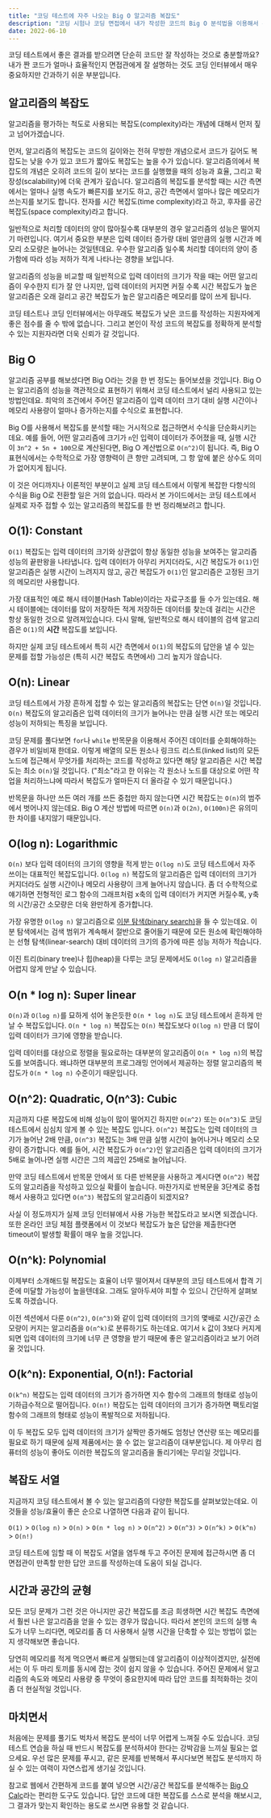 ```yaml
---
title: "코딩 테스트에 자주 나오는 Big O 알고리즘 복잡도"
description: "코딩 시험나 코딩 면접에서 내가 작성한 코드의 Big O 분석법을 이용해서 분석해볼까요?"
date: 2022-06-10
---
```


코딩 테스트에서 좋은 결과를 받으려면 단순히 코드만 잘 작성하는 것으로 충분할까요?
내가 짠 코드가 얼마나 효율적인지 면접관에게 잘 설명하는 것도 코딩 인터뷰에서 매우 중요하지만 간과하기 쉬운 부분입니다.

## 알고리즘의 복잡도

알고리즘을 평가하는 척도로 사용되는 복잡도(complexity)라는 개념에 대해서 먼저 짚고 넘어가겠습니다.

먼저, 알고리즘의 복잡도는 코드의 길이와는 전혀 무방한 개념으로서 코드가 길어도 복잡도는 낮을 수가 있고 코드가 짧아도 복잡도는 높을 수가 있습니다.
알고리즘의에서 복잡도의 개념은 오히려 코드의 길이 보다는 코드를 실행했을 때의 성능과 효율, 그리고 확장성(scalability)에 더욱 관계가 깊습니다.
알고리즘의 복잡도를 분석할 때는 시간 측면에서는 얼마나 실행 속도가 빠른지를 보기도 하고, 공간 측면에서 얼마나 많은 메모리가 쓰는지를 보기도 합니다.
전자를 시간 복잡도(time complexity)라고 하고, 후자를 공간 복잡도(space complexity)라고 합니다.

일반적으로 처리할 데이터의 양이 많아질수록 대부분의 경우 알고리즘의 성능은 떨어지기 마련입니다.
여기서 중요한 부분은 입력 데이터 증가량 대비 얼만큼의 실행 시간과 메모리 소모량은 늘어나는 것일텐데요.
우수한 알고리즘 일수록 처리할 데이터의 양이 증가함에 따라 성능 저하가 적게 나타나는 경향을 보입니다.

알고리즘의 성능을 비교할 때 일반적으로 입력 데이터의 크기가 작을 때는 어떤 알고리즘이 우수한지 티가 잘 안 나지만,
입력 데이터의 커지면 커질 수록 시간 복잡도가 높은 알고리즘은 오래 걸리고 공간 복잡도가 높은 알고리즘은 메모리를 많이 쓰게 됩니다.

코딩 테스트나 코딩 인터뷰에서는 아무래도 복잡도가 낮은 코드를 작성하는 지원자에게 좋은 점수를 줄 수 밖에 없습니다.
그리고 본인이 작성 코드의 복잡도를 정확하게 분석할 수 있는 지원자라면 더욱 신뢰가 갈 것입니다.

## Big O

알고리즘 공부를 해보셨다면 Big O라는 것을 한 번 정도는 들어보셨을 것입니다.
Big O는 알고리즘의 성능을 객관적으로 표현하기 위해서 코딩 테스트에서 널리 사용되고 있는 방법인데요.
최악의 조건에서 주어진 알고리즘이 입력 데이터 크기 대비 실행 시간이나 메모리 사용량이 얼마나 증가하는지를 수식으로 표현합니다.

Big O를 사용해서 복잡도를 분석할 때는 거시적으로 접근하면서 수식을 단순화시키는데요.
예를 들어, 어떤 알고리즘에 크기가 `n`인 입력이 데이터가 주어졌을 때, 실행 시간이 `3n^2 + 5n + 100`으로 계산된다면, Big O 계산법으로 `O(n^2)`이 됩니다.
즉, Big O 표현식에서는 수학적으로 가장 영향력이 큰 항만 고려되며, 그 항 앞에 붙은 상수도 의미가 없어지게 됩니다.

이 것은 어디까지나 이론적인 부분이고 실제 코딩 테스트에서 이렇게 복잡한 다항식의 수식을 Big O로 전환할 일은 거의 없습니다.
따라서 본 가이드에서는 코딩 테스트에서 실제로 자주 접할 수 있는 알고리즘의 복잡도를 한 번 정리해보려고 합니다.

## O(1): Constant

`O(1)` 복잡도는 입력 데이터의 크기와 상관없이 항상 동일한 성능을 보여주는 알고리즘 성능의 끝판왕을 나타냅니다.
입력 데이터가 아무리 커지더라도, 시간 복잡도가 `O(1)`인 알고리즘은 실행 시간이 느려지지 않고, 공간 복잡도가 `O(1)`인 알고리즘은 고정된 크기의 메모리만 사용합니다.

가장 대표적인 예로 해시 테이블(Hash Table)이라는 자료구조를 들 수가 있는데요.
해시 테이블에는 데이터를 많이 저장하든 적게 저장하든 데이터를 찾는데 걸리는 시간은 항상 동일한 것으로 알려져있습니다.
다시 말해, 일반적으로 해시 테이블의 검색 알고리즘은 `O(1)`의 **시간** 복잡도를 보입니다.

하지만 실제 코딩 테스트에서 특히 시간 측면에서 `O(1)`의 복잡도의 답안을 낼 수 있는 문제를 접할 가능성은 (특히 시간 복잡도 측면에서) 그리 높지가 않습니다.

## O(n): Linear

코딩 테스트에서 가장 흔하게 접할 수 있는 알고리즘의 복잡도는 단연 `O(n)`일 것입니다.
`O(n)` 복잡도의 알고리즘은 입력 데이터의 크기가 늘어나는 만큼 실행 시간 또는 메모리 성능이 저하되는 특징을 보입니다.

코딩 문제를 풀다보면 `for`나 `while` 반목문을 이용해서 주어진 데이터를 순회해야하는 경우가 비일비재 한데요.
이렇게 배열의 모든 원소나 링크드 리스트(linked list)의 모든 노드에 접근해서 무엇가를 처리하는 코드를 작성하고 있다면 해당 알고리즘은 시간 복잡도는 최소 `O(n)`일 것입니다. ("최소"라고 한 이유는 각 원소나 노드를 대상으로 어떤 작업을 처리하느냐에 따라서 복잡도가 얼마든지 더 올라갈 수 있기 때문입니다.)

반목문을 하나만 쓰든 여러 개를 쓰든 중첩만 하지 않는다면 시간 복잡도는 `O(n)`의 범주에서 벗어나지 않는데요.
Big O 계산 방법에 따르면 `O(n)`과 `O(2n)`, `O(100n)`은 유의미한 차이를 내지않기 때문입니다.

## O(log n): Logarithmic

`O(n)` 보다 입력 데이터의 크기의 영향을 적게 받는 `O(log n)`도 코딩 테스트에서 자주 쓰이는 대표적인 복잡도입니다.
`O(log n)` 복잡도의 알고리즘은 입력 데이터의 크기가 커지더라도 실행 시간이나 메모리 사용량이 크게 늘어나지 않습니다.
좀 더 수학적으로 얘기하면 전형적인 로그 함수의 그래프처럼 x축의 입력 데이터가 커지면 커질수록, y축의 시간/공간 소모량은 더욱 완만하게 증가합니다.

가장 유명한 `O(log n)` 알고리즘으로 [이분 탐색(binary search)](/algorithms/binary-search/)을 들 수 있는데요.
이분 탐색에서는 검색 범위가 계속해서 절반으로 줄어들기 때문에 모든 원소에 확인해야하는 선형 탐색(linear-search) 대비 데이터의 크기의 증가에 따른 성능 저하가 적습니다.

이진 트리(binary tree)나 힙(heap)을 다루는 코딩 문제에서도 `O(log n)` 알고리즘을 어렵지 않게 만날 수 있습니다.

## O(n \* log n): Super linear

`O(n)`과 `O(log n)`를 묘하게 섞어 놓은듯한 `O(n * log n)`도 코딩 테스트에서 흔하게 만날 수 복잡도입니다.
`O(n * log n)` 복잡도는 `O(n)` 복잡도보다 `O(log n)` 만큼 더 많이 입력 데이터가 크기에 영향을 받습니다.

입력 데이터를 대상으로 정렬을 필요로하는 대부분의 알고리즘이 `O(n * log n)`의 복잡도를 보여줍니다.
왜냐하면 대부분의 프로그래밍 언어에서 제공하는 정렬 알고리즘의 복잡도가 `O(n * log n)` 수준이기 때문입니다.

## O(n^2): Quadratic, O(n^3): Cubic

지금까지 다룬 복잡도에 비해 성능이 많이 떨어지긴 하지만 `O(n^2)` 또는 `O(n^3)`도 코딩 테스트에서 심심치 않게 볼 수 있는 복잡도 입니다.
`O(n^2)` 복잡도는 입력 데이터의 크기가 늘어난 2배 만큼, `O(n^3)` 복잡도는 3배 만큼 실행 시간이 늘어나거나 메모리 소모량이 증가합니다.
예를 들어, 시간 복잡도가 `O(n^2)`인 알고리즘은 입력 데이터의 크기가 5배로 늘어나면 실행 시간은 그의 제곱인 25배로 늘어납니다.

만약 코딩 테스트에서 반목문 안에서 또 다른 반복문을 사용하고 계시다면 `O(n^2)` 복잡도의 알고리즘을 작성하고 있으실 확률이 높습니다.
마찬가지로 반복문을 3단계로 중첩해서 사용하고 있다면 `O(n^3)` 복잡도의 알고리즘이 되겠지요?

사실 이 정도까지가 실제 코딩 인터뷰에서 사용 가능한 복잡도라고 보시면 되겠습니다.
또한 온라인 코딩 체점 플랫폼에서 이 것보다 복잡도가 높은 답안을 제출한다면 timeout이 발생할 확률이 매우 높을 것입니다.

## O(n^k): Polynomial

이제부터 소개해드릴 복잡도는 효율이 너무 떨어져서 대부분의 코딩 테스트에서 합격 기준에 미달할 가능성이 높을텐데요.
그래도 알아두셔야 피할 수 있으니 간단하게 살펴보도록 하겠습니다.

이전 섹션에서 다룬 `O(n^2)`, `O(n^3)`와 같이 입력 데이터의 크기의 몇배로 시간/공간 소모량이 커지는 알고리즘을 `O(n^k)`로 분류하기도 하는데요.
여기서 `k` 값이 3보다 커지게되면 입력 데이터의 크기에 너무 큰 영향을 받기 때문에 좋은 알고리즘이라고 보기 어려울 것입니다.

## O(k^n): Exponential, O(n!): Factorial

`O(k^n)` 복잡도는 입력 데이터의 크기가 증가하면 지수 함수의 그래프의 형태로 성능이 기하급수적으로 떨어집니다.
`O(n!)` 복잡도는 입력 데이터의 크기가 증가하면 팩토리얼 함수의 그래프의 형태로 성능이 폭발적으로 저하됩니다.

이 두 복잡도 모두 입력 데이터의 크기가 살짝만 증가해도 엄청난 연산량 또는 메모리를 필요로 하기 때문에 실제 제품에서는 쓸 수 없는 알고리즘이 대부분입니다.
제 아무리 컴퓨터의 성능이 좋아도 이러한 복잡도의 알고리즘을 돌리기에는 무리일 것입니다.

## 복잡도 서열

지금까지 코딩 테스트에서 볼 수 있는 알고리즘의 다양한 복잡도를 살펴보았는데요.
이 것들을 성능/효율이 좋은 순으로 나열하면 다음과 같이 됩니다.

`O(1)` > `O(log n)` > `O(n)` > `O(n * log n)` > `O(n^2)` > `O(n^3)` > `O(n^k)` > `O(k^n)` > `O(n!)`

코딩 테스트에 임할 때 이 복잡도 서열을 염두해 두고 주어진 문제에 접근하시면 좀 더 면접관이 만족할 만한 답안 코드를 작성하는데 도움이 되실 겁니다.

## 시간과 공간의 균형

모든 코딩 문제가 그런 것은 아니지만 공간 복잡도를 조금 희생하면 시간 복잡도 측면에서 훨씬 나은 알고리즘을 얻을 수 있는 경우가 많습니다.
따라서 본인의 코드의 실행 속도가 너무 느리다면, 메모리를 좀 더 사용해서 실행 시간을 단축할 수 있는 방법이 없는지 생각해보면 좋습니다.

당연히 메모리를 적게 먹으면서 빠르게 실행되는데 알고리즘이 이상적이겠지만, 실전에서는 이 두 마리 토끼를 동시에 잡는 것이 쉽지 않을 수 있습니다.
주어진 문제에서 알고리즘의 속도와 메모리 사용량 중 무엇이 중요한지에 따라 답안 코드를 최적화하는 것이 좀 더 현실적일 것입니다.

## 마치면서

처음에는 문제를 풀기도 벅차서 복잡도 분석이 너무 어렵게 느껴질 수도 있습니다.
코딩 테스트 연습을 하실 때 반드시 복잡도를 분석하셔야 한다는 강박감을 느끼실 필요는 없으세요.
우선 많은 문제를 푸시고, 같은 문제를 반복해서 푸시다보면 복잡도 분석까지 하실 수 있는 여력이 자연스럽게 생기실 것입니다.

참고로 웹에서 간편하게 코드를 붙여 넣으면 시간/공간 복잡도를 분석해주는 [Big O Calc](https://www.bigocalc.com/)라는 편리한 도구도 있습니다.
답안 코드에 대한 복잡도를 스스로 분석을 해보시고, 그 결과가 맞는지 확인하는 용도로 쓰시면 유용할 것 같습니다.

